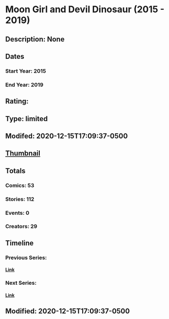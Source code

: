 # Moon Girl and Devil Dinosaur (2015 - 2019)
## Description: None
## Dates
### Start Year: 2015
### End Year: 2019
## Rating: 
## Type: limited
## Modifed: 2020-12-15T17:09:37-0500
## [Thumbnail](http://i.annihil.us/u/prod/marvel/i/mg/b/e0/56d0caf175be0.jpg)
## Totals
### Comics: 53
### Stories: 112
### Events: 0
### Creators: 29
## Timeline
### Previous Series: 
#### [Link]()
### Next Series: 
#### [Link]()
## Modified: 2020-12-15T17:09:37-0500